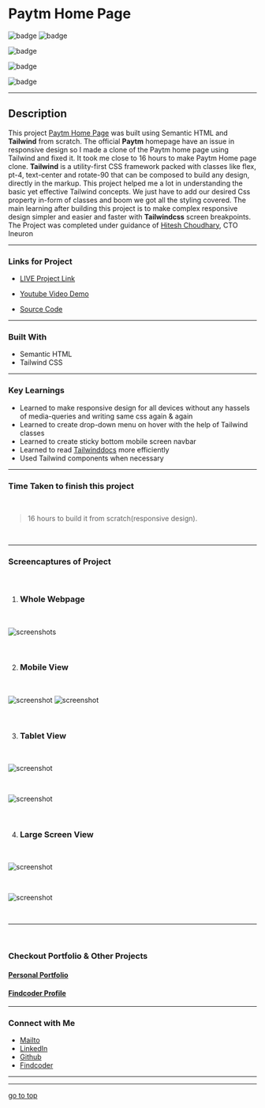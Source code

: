 # Paytm Home Page


![badge](https://img.shields.io/badge/HTML%20-Tailwindcss-green)
![badge](https://img.shields.io/badge/Paytm%20-Home%20Page-orange)

![badge](https://img.shields.io/badge/Fully%20Responsive-Webpage-yellow)

![badge](https://img.shields.io/badge/responsive--desgin%20-with%20Tailwind.css-lightblue)

![badge](https://img.shields.io/badge/Shubham%20Singh%20-grey)

***
## Description

This project [Paytm Home Page]() was built using Semantic HTML and **Tailwind** from scratch. The official **Paytm** homepage have an issue in responsive design so I made a clone of the Paytm home page using Tailwind and fixed it. It took me close to 16 hours to make Paytm Home page clone. **Tailwind** is a utility-first CSS framework packed with classes like flex, pt-4, text-center and rotate-90 that can be composed to build any design, directly in the markup. This project helped me a lot in understanding the basic yet effective Tailwind concepts. We just have to add our desired Css property in-form of classes and boom we got all the styling covered. The main learning after building this project is to make complex responsive design simpler and easier and faster with **Tailwindcss** screen breakpoints. The Project was completed under guidance of [Hitesh Choudhary](https://github.com/hiteshchoudhary), CTO Ineuron

***

### Links for Project

* [LIVE Project Link]()

* [Youtube Video Demo]()

* [Source Code]()

***
### Built With 

* Semantic HTML
* Tailwind CSS

***

### Key Learnings

* Learned to make responsive design for all devices without any hassels of media-queries and writing same css again & again
* Learned to create drop-down menu on hover with the help of Tailwind classes
* Learned to create sticky bottom mobile screen navbar
* Learned to read [Tailwinddocs](https://tailwindcss.com/docs/installation) more efficiently
* Used Tailwind components when necessary

***

### Time Taken to finish this project
<br>

>16 hours to build it from scratch(responsive design).

<br>

***

### Screencaptures of Project

<br>

  1. ### Whole Webpage

  <br>

  ![screenshots](./captures/screenshot.png)

  <br>

  2. ### Mobile View

<br>

![screenshot](./captures/mobview1.png)
![screenshot](./captures/mobview2.png)

<br>

  3. ### Tablet View 

  <br>

  ![screenshot](./captures/tabview1.png)

  <br>

  ![screenshot](./captures/tabview2.png)

  <br>

  4. ### Large Screen View
 
  <br>

  ![screenshot](./captures/macview1.png)

  <br>
  
  ![screenshot](./captures/macview2.png)

  <br>

***
<br>

### Checkout Portfolio & Other Projects

#### [Personal Portfolio]()


#### [Findcoder Profile]()
***

### Connect with Me
* [Mailto](mailto:shubhambhoj3@gmail.com)
* [LinkedIn](https://www.linkedin.com/in/shubham-singh-b122b7171/)
* [Github](https://github.com/ShubhamSingh03)
* [Findcoder]()
***
***
[go to top](#paytm-home-page)